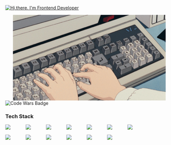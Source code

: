 [![Hi,there. I'm Frontend Developer](https://readme-typing-svg.herokuapp.com?color=16E672&multiline=true&width=600&height=100&lines=Hi+there+%F0%9F%91%8B;I'm+Frontend+Developer)](https://baturdev.com)

<img alt="keyboard" src="src/keyboard.gif" align="right" width="480" height="270"/>

![Code Wars Badge](https://www.codewars.com/users/cosakin/badges/micro)
<div>

### Tech Stack

  <div style="display:flex; flex-wrap:wrap; gap:1rem; margin-right: 1rem; margin-bottom: 1rem;">
    <img width="48" src="https://cdn.jsdelivr.net/gh/devicons/devicon/icons/html5/html5-original.svg" />
    <img width="48" src="https://cdn.jsdelivr.net/gh/devicons/devicon/icons/css3/css3-original.svg" />
    <img width="48" src="https://cdn.jsdelivr.net/gh/devicons/devicon/icons/sass/sass-original.svg" />
    <img width="48" src="https://cdn.jsdelivr.net/gh/devicons/devicon/icons/javascript/javascript-original.svg" />
    <img width="48" src="https://cdn.jsdelivr.net/gh/devicons/devicon/icons/typescript/typescript-original.svg" />
    <img width="48" src="https://cdn.jsdelivr.net/gh/devicons/devicon/icons/nodejs/nodejs-original.svg" />
    <img width="48" src="https://cdn.jsdelivr.net/gh/devicons/devicon/icons/react/react-original.svg" />
    <img width="48" src="https://cdn.jsdelivr.net/gh/devicons/devicon/icons/vuejs/vuejs-original.svg" />
    <img width="48" src="https://cdn.jsdelivr.net/gh/devicons/devicon/icons/redux/redux-original.svg" />
    <img width="48" src="https://cdn.jsdelivr.net/gh/devicons/devicon/icons/graphql/graphql-plain.svg" />
    <img width="48" src="https://cdn.jsdelivr.net/gh/devicons/devicon/icons/jest/jest-plain.svg" />
    <img width="48" src="https://cdn.jsdelivr.net/gh/devicons/devicon/icons/nextjs/nextjs-original.svg" />
    <img width="48" src="https://cdn.jsdelivr.net/gh/devicons/devicon/icons/nuxtjs/nuxtjs-original.svg" />
  </div>
</div>

